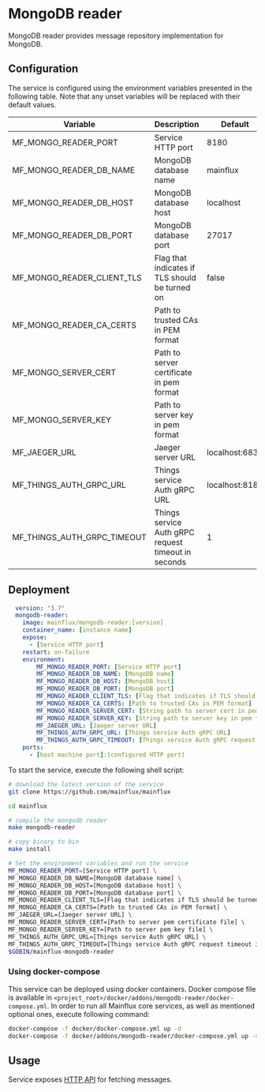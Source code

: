 # MongoDB reader

MongoDB reader provides message repository implementation for MongoDB.

## Configuration

The service is configured using the environment variables presented in the
following table. Note that any unset variables will be replaced with their
default values.

| Variable                       | Description                                         | Default        |
|--------------------------------|-----------------------------------------------------|----------------|
| MF_MONGO_READER_PORT           | Service HTTP port                                   | 8180           |
| MF_MONGO_READER_DB_NAME        | MongoDB database name                               | mainflux       |
| MF_MONGO_READER_DB_HOST        | MongoDB database host                               | localhost      |
| MF_MONGO_READER_DB_PORT        | MongoDB database port                               | 27017          |
| MF_MONGO_READER_CLIENT_TLS     | Flag that indicates if TLS should be turned on      | false          |
| MF_MONGO_READER_CA_CERTS       | Path to trusted CAs in PEM format                   |                |
| MF_MONGO_SERVER_CERT           | Path to server certificate in pem format            |                |
| MF_MONGO_SERVER_KEY            | Path to server key in pem format                    |                |
| MF_JAEGER_URL                  | Jaeger server URL                                   | localhost:6831 |
| MF_THINGS_AUTH_GRPC_URL        | Things service Auth gRPC URL                        | localhost:8183 |
| MF_THINGS_AUTH_GRPC_TIMEOUT    | Things service Auth gRPC request timeout in seconds | 1              |

## Deployment

```yaml
  version: "3.7"
  mongodb-reader:
    image: mainflux/mongodb-reader:[version]
    container_name: [instance name]
    expose:
      - [Service HTTP port]
    restart: on-failure
    environment:
        MF_MONGO_READER_PORT: [Service HTTP port]
        MF_MONGO_READER_DB_NAME: [MongoDB name]
        MF_MONGO_READER_DB_HOST: [MongoDB host]
        MF_MONGO_READER_DB_PORT: [MongoDB port]
        MF_MONGO_READER_CLIENT_TLS: [Flag that indicates if TLS should be turned on]
        MF_MONGO_READER_CA_CERTS: [Path to trusted CAs in PEM format]
        MF_MONGO_READER_SERVER_CERT: [String path to server cert in pem format]
        MF_MONGO_READER_SERVER_KEY: [String path to server key in pem format]
        MF_JAEGER_URL: [Jaeger server URL]
        MF_THINGS_AUTH_GRPC_URL: [Things service Auth gRPC URL]
        MF_THINGS_AUTH_GRPC_TIMEOUT: [Things service Auth gRPC request timeout in seconds]
    ports:
      - [host machine port]:[configured HTTP port]
```

To start the service, execute the following shell script:

```bash
# download the latest version of the service
git clone https://github.com/mainflux/mainflux

cd mainflux

# compile the mongodb reader
make mongodb-reader

# copy binary to bin
make install

# Set the environment variables and run the service
MF_MONGO_READER_PORT=[Service HTTP port] \
MF_MONGO_READER_DB_NAME=[MongoDB database name] \
MF_MONGO_READER_DB_HOST=[MongoDB database host] \
MF_MONGO_READER_DB_PORT=[MongoDB database port] \
MF_MONGO_READER_CLIENT_TLS=[Flag that indicates if TLS should be turned on] \
MF_MONGO_READER_CA_CERTS=[Path to trusted CAs in PEM format] \
MF_JAEGER_URL=[Jaeger server URL] \
MF_MONGO_READER_SERVER_CERT=[Path to server pem certificate file] \
MF_MONGO_READER_SERVER_KEY=[Path to server pem key file] \
MF_THINGS_AUTH_GRPC_URL=[Things service Auth gRPC URL] \
MF_THINGS_AUTH_GRPC_TIMEOUT=[Things service Auth gRPC request timeout in seconds] \
$GOBIN/mainflux-mongodb-reader

```

### Using docker-compose

This service can be deployed using docker containers. Docker compose file is
available in `<project_root>/docker/addons/mongodb-reader/docker-compose.yml`.
In order to run all Mainflux core services, as well as mentioned optional ones,
execute following command:

```bash
docker-compose -f docker/docker-compose.yml up -d
docker-compose -f docker/addons/mongodb-reader/docker-compose.yml up -d
```

## Usage

Service exposes [HTTP API][doc] for fetching messages.

[doc]: ../swagger.yml
